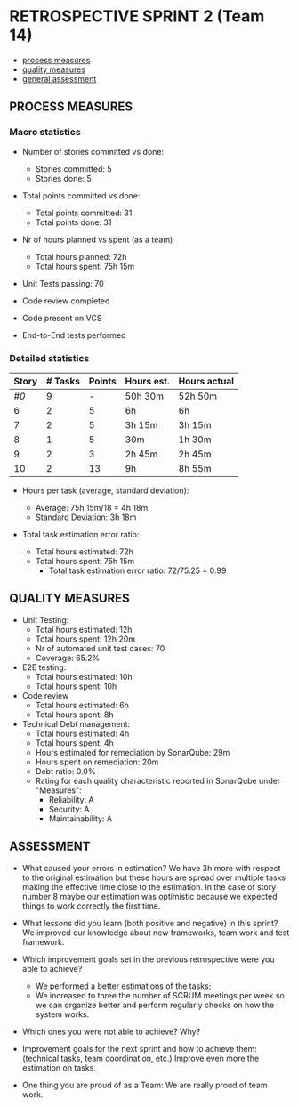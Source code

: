 RETROSPECTIVE SPRINT 2 (Team 14)
=====================================

- [process measures](#process-measures)
- [quality measures](#quality-measures)
- [general assessment](#assessment)

## PROCESS MEASURES 

### Macro statistics

- Number of stories committed vs done: 
    - Stories committed: 5
    - Stories done: 5
- Total points committed vs done:
    - Total points committed: 31 
    - Total points done: 31
- Nr of hours planned vs spent (as a team)
    - Total hours planned: 72h
    - Total hours spent: 75h 15m 
 
- Unit Tests passing: 70
- Code review completed
- Code present on VCS
- End-to-End tests performed 

### Detailed statistics

| Story  | # Tasks | Points | Hours est. | Hours actual |
|--------|---------|--------|------------|--------------|
| _#0_   |    9    |   -    |   50h 30m  |    52h 50m   |
| 6      |    2    |   5    |   6h       |    6h        |
| 7      |    2    |   5    |   3h 15m   |    3h 15m    |
| 8      |    1    |   5    |   30m      |    1h 30m    |
| 9      |    2    |   3    |   2h 45m   |    2h 45m    |
| 10     |    2    |   13   |   9h       |    8h 55m    |

- Hours per task (average, standard deviation): 
  - Average: 75h 15m/18 = 4h 18m 
  - Standard Deviation: 3h 18m 

- Total task estimation error ratio: 
    - Total hours estimated: 72h
    - Total hours spent: 75h 15m
        - Total task estimation error ratio: 72/75.25 = 0.99 
  
## QUALITY MEASURES 

- Unit Testing:
  - Total hours estimated: 12h
  - Total hours spent: 12h 20m
  - Nr of automated unit test cases: 70
  - Coverage: 65.2%
- E2E testing:
  - Total hours estimated: 10h
  - Total hours spent: 10h
- Code review 
  - Total hours estimated: 6h
  - Total hours spent: 8h
- Technical Debt management:
  - Total hours estimated: 4h 
  - Total hours spent: 4h
  - Hours estimated for remediation by SonarQube: 29m
  - Hours spent on remediation: 20m
  - Debt ratio: 0.0%
  - Rating for each quality characteristic reported in SonarQube under "Measures":
    - Reliability: A
    - Security: A
    - Maintainability: A
  


## ASSESSMENT

- What caused your errors in estimation?
We have 3h more with respect to the original estimation but these hours are spread over multiple tasks making the effective time
close to the estimation. In the case of story number 8 maybe our estimation was optimistic because we expected things to work correctly the first time.

- What lessons did you learn (both positive and negative) in this sprint?
We improved our knowledge about new frameworks, team work and test framework.

- Which improvement goals set in the previous retrospective were you able to achieve?
    - We performed a better estimations of the tasks;
    - We increased to three the number of SCRUM meetings per week so we can organize better and perform regularly checks on how the system works.
  
- Which ones you were not able to achieve? Why?

- Improvement goals for the next sprint and how to achieve them: (technical tasks, team coordination, etc.)
Improve even more the estimation on tasks.

- One thing you are proud of as a Team:
We are really proud of team work.

